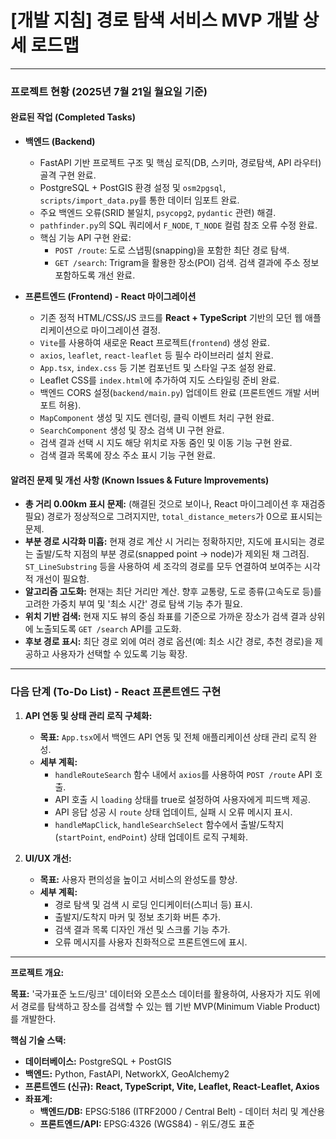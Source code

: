 # [개발 지침] 경로 탐색 서비스 MVP 개발 상세 로드맵

---

### **프로젝트 현황 (2025년 7월 21일 월요일 기준)**

#### **완료된 작업 (Completed Tasks)**

*   **백엔드 (Backend)**
    *   FastAPI 기반 프로젝트 구조 및 핵심 로직(DB, 스키마, 경로탐색, API 라우터) 골격 구현 완료.
    *   PostgreSQL + PostGIS 환경 설정 및 `osm2pgsql`, `scripts/import_data.py`를 통한 데이터 임포트 완료.
    *   주요 백엔드 오류(SRID 불일치, `psycopg2`, `pydantic` 관련) 해결.
    *   `pathfinder.py`의 SQL 쿼리에서 `F_NODE`, `T_NODE` 컬럼 참조 오류 수정 완료.
    *   핵심 기능 API 구현 완료:
        *   `POST /route`: 도로 스냅핑(snapping)을 포함한 최단 경로 탐색.
        *   `GET /search`: Trigram을 활용한 장소(POI) 검색. 검색 결과에 주소 정보 포함하도록 개선 완료.

*   **프론트엔드 (Frontend) - React 마이그레이션**
    *   기존 정적 HTML/CSS/JS 코드를 **React + TypeScript** 기반의 모던 웹 애플리케이션으로 마이그레이션 결정.
    *   `Vite`를 사용하여 새로운 React 프로젝트(`frontend`) 생성 완료.
    *   `axios`, `leaflet`, `react-leaflet` 등 필수 라이브러리 설치 완료.
    *   `App.tsx`, `index.css` 등 기본 컴포넌트 및 스타일 구조 설정 완료.
    *   Leaflet CSS를 `index.html`에 추가하여 지도 스타일링 준비 완료.
    *   백엔드 CORS 설정(`backend/main.py`) 업데이트 완료 (프론트엔드 개발 서버 포트 허용).
    *   `MapComponent` 생성 및 지도 렌더링, 클릭 이벤트 처리 구현 완료.
    *   `SearchComponent` 생성 및 장소 검색 UI 구현 완료.
    *   검색 결과 선택 시 지도 해당 위치로 자동 줌인 및 이동 기능 구현 완료.
    *   검색 결과 목록에 장소 주소 표시 기능 구현 완료.

#### **알려진 문제 및 개선 사항 (Known Issues & Future Improvements)**

*   **총 거리 0.00km 표시 문제:** (해결된 것으로 보이나, React 마이그레이션 후 재검증 필요) 경로가 정상적으로 그려지지만, `total_distance_meters`가 0으로 표시되는 문제.
*   **부분 경로 시각화 미흡:** 현재 경로 계산 시 거리는 정확하지만, 지도에 표시되는 경로는 출발/도착 지점의 부분 경로(snapped point -> node)가 제외된 채 그려짐. `ST_LineSubstring` 등을 사용하여 세 조각의 경로를 모두 연결하여 보여주는 시각적 개선이 필요함.
*   **알고리즘 고도화:** 현재는 최단 거리만 계산. 향후 교통량, 도로 종류(고속도로 등)를 고려한 가중치 부여 및 '최소 시간' 경로 탐색 기능 추가 필요.
*   **위치 기반 검색:** 현재 지도 뷰의 중심 좌표를 기준으로 가까운 장소가 검색 결과 상위에 노출되도록 `GET /search` API를 고도화.
*   **후보 경로 표시:** 최단 경로 외에 여러 경로 옵션(예: 최소 시간 경로, 추천 경로)을 제공하고 사용자가 선택할 수 있도록 기능 확장.

---

### **다음 단계 (To-Do List) - React 프론트엔드 구현**

1.  **API 연동 및 상태 관리 로직 구체화:**
    *   **목표:** `App.tsx`에서 백엔드 API 연동 및 전체 애플리케이션 상태 관리 로직 완성.
    *   **세부 계획:**
        *   `handleRouteSearch` 함수 내에서 `axios`를 사용하여 `POST /route` API 호출.
        *   API 호출 시 `loading` 상태를 true로 설정하여 사용자에게 피드백 제공.
        *   API 응답 성공 시 `route` 상태 업데이트, 실패 시 오류 메시지 표시.
        *   `handleMapClick`, `handleSearchSelect` 함수에서 출발/도착지(`startPoint`, `endPoint`) 상태 업데이트 로직 구체화.

2.  **UI/UX 개선:**
    *   **목표:** 사용자 편의성을 높이고 서비스의 완성도를 향상.
    *   **세부 계획:**
        *   경로 탐색 및 검색 시 로딩 인디케이터(스피너 등) 표시.
        *   출발지/도착지 마커 및 정보 초기화 버튼 추가.
        *   검색 결과 목록 디자인 개선 및 스크롤 기능 추가.
        *   오류 메시지를 사용자 친화적으로 프론트엔드에 표시.

---

**프로젝트 개요:**

**목표:** '국가표준 노드/링크' 데이터와 오픈소스 데이터를 활용하여, 사용자가 지도 위에서 경로를 탐색하고 장소를 검색할 수 있는 웹 기반 MVP(Minimum Viable Product)를 개발한다.

**핵심 기술 스택:**
*   **데이터베이스:** PostgreSQL + PostGIS
*   **백엔드:** Python, FastAPI, NetworkX, GeoAlchemy2
*   **프론트엔드 (신규):** **React, TypeScript, Vite, Leaflet, React-Leaflet, Axios**
*   **좌표계:**
    *   **백엔드/DB:** EPSG:5186 (ITRF2000 / Central Belt) - 데이터 처리 및 계산용
    *   **프론트엔드/API:** EPSG:4326 (WGS84) - 위도/경도 표준